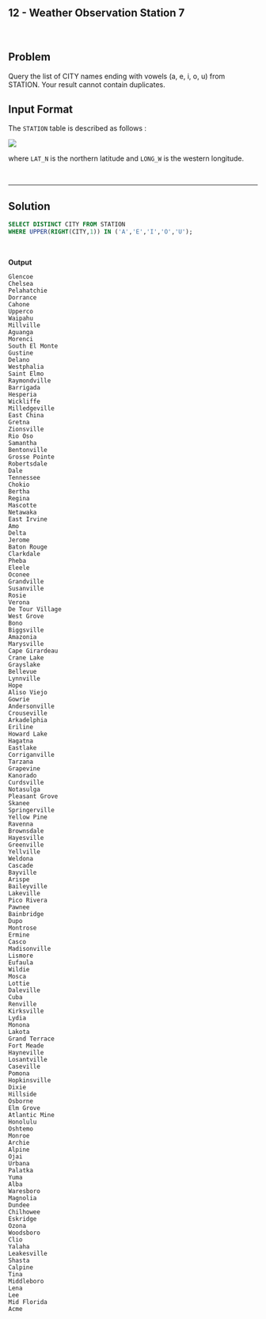 ## 12 - Weather Observation Station 7
<br>

## Problem
Query the list of CITY names ending with vowels (a, e, i, o, u) from STATION. Your result cannot contain duplicates.


## Input Format

The `STATION` table is described as follows :

![](https://s3.amazonaws.com/hr-challenge-images/9336/1449345840-5f0a551030-Station.jpg)

where `LAT_N` is the northern latitude and `LONG_W` is the western longitude.

<br>

---

## Solution


```SQL
SELECT DISTINCT CITY FROM STATION
WHERE UPPER(RIGHT(CITY,1)) IN ('A','E','I','O','U');
```

<br>

**Output**

```
Glencoe
Chelsea
Pelahatchie
Dorrance
Cahone
Upperco
Waipahu
Millville
Aguanga
Morenci
South El Monte
Gustine
Delano
Westphalia
Saint Elmo
Raymondville
Barrigada
Hesperia
Wickliffe
Milledgeville
East China
Gretna
Zionsville
Rio Oso
Samantha
Bentonville
Grosse Pointe
Robertsdale
Dale
Tennessee
Chokio
Bertha
Regina
Mascotte
Netawaka
East Irvine
Amo
Delta
Jerome
Baton Rouge
Clarkdale
Pheba
Eleele
Oconee
Grandville
Susanville
Rosie
Verona
De Tour Village
West Grove
Bono
Biggsville
Amazonia
Marysville
Cape Girardeau
Crane Lake
Grayslake
Bellevue
Lynnville
Hope
Aliso Viejo
Gowrie
Andersonville
Crouseville
Arkadelphia
Eriline
Howard Lake
Hagatna
Eastlake
Corriganville
Tarzana
Grapevine
Kanorado
Curdsville
Notasulga
Pleasant Grove
Skanee
Springerville
Yellow Pine
Ravenna
Brownsdale
Hayesville
Greenville
Yellville
Weldona
Cascade
Bayville
Arispe
Baileyville
Lakeville
Pico Rivera
Pawnee
Bainbridge
Dupo
Montrose
Ermine
Casco
Madisonville
Lismore
Eufaula
Wildie
Mosca
Lottie
Daleville
Cuba
Renville
Kirksville
Lydia
Monona
Lakota
Grand Terrace
Fort Meade
Hayneville
Losantville
Caseville
Pomona
Hopkinsville
Dixie
Hillside
Osborne
Elm Grove
Atlantic Mine
Honolulu
Oshtemo
Monroe
Archie
Alpine
Ojai
Urbana
Palatka
Yuma
Alba
Waresboro
Magnolia
Dundee
Chilhowee
Eskridge
Ozona
Woodsboro
Clio
Yalaha
Leakesville
Shasta
Calpine
Tina
Middleboro
Lena
Lee
Mid Florida
Acme
```